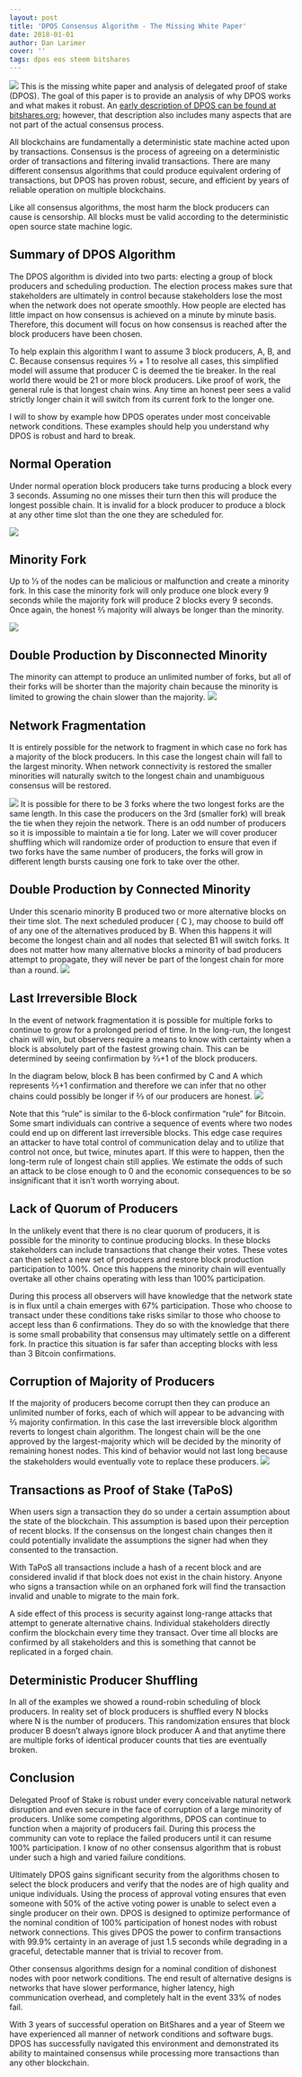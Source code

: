 ```yaml
---
layout: post
title: 'DPOS Consensus Algorithm - The Missing White Paper'
date: 2018-01-01
author: Dan Larimer
cover: ''
tags: dpos eos steem bitshares
---
```

![](https://steemitimages.com/DQmRR65U9ZYyMTVqtxRV6vu7AXj6GEouURjpEaoeSkHeHM8/image.png)
This is the missing white paper and analysis of delegated proof of stake (DPOS). The goal of this paper is to provide an analysis of why DPOS works and what makes it robust. An [early description of DPOS can be found at bitshares.org](https://bitshares.org/technology/delegated-proof-of-stake-consensus/); however, that description also includes many aspects that are not part of the actual consensus process.

All blockchains are fundamentally a deterministic state machine acted upon by transactions. Consensus is the process of agreeing on a deterministic order of transactions and filtering invalid transactions. There are many different consensus algorithms that could produce equivalent ordering of transactions, but DPOS has proven robust, secure, and efficient by years of reliable operation on multiple blockchains.

Like all consensus algorithms, the most harm the block producers can cause is censorship. All blocks must be valid according to the deterministic open source state machine logic.

## Summary of DPOS Algorithm
The DPOS algorithm is divided into two parts: electing a group of block producers and scheduling production. The election process makes sure that stakeholders are ultimately in control because stakeholders lose the most when the network does not operate smoothly. How people are elected has little impact on how consensus is achieved on a minute by minute basis. Therefore, this document will focus on how consensus is reached after the block producers have been chosen.

To help explain this algorithm I want to assume 3 block producers, A, B, and C. Because consensus requires 2⁄3 + 1 to resolve all cases, this simplified model will assume that producer C is deemed the tie breaker. In the real world there would be 21 or more block producers. Like proof of work, the general rule is that longest chain wins. Any time an honest peer sees a valid strictly longer chain it will switch from its current fork to the longer one.

I will to show by example how DPOS operates under most conceivable network conditions. These examples should help you understand why DPOS is robust and hard to break.

## Normal Operation
Under normal operation block producers take turns producing a block every 3 seconds. Assuming no one misses their turn then this will produce the longest possible chain. It is invalid for a block producer to produce a block at any other time slot than the one they are scheduled for.

![](https://steemitimages.com/0x0/https://steemitimages.com/DQmUnFg35XqTednrwUiZo7AHX7SHQ7hAUTytA8BLwk64EN7/image.png)
## Minority Fork
Up to 1⁄3 of the nodes can be malicious or malfunction and create a minority fork. In this case the minority fork will only produce one block every 9 seconds while the majority fork will produce 2 blocks every 9 seconds. Once again, the honest 2⁄3 majority will always be longer than the minority.

![](https://steemitimages.com/DQmaXit43FxdSQrn7PshKtJcnTY5SYJb1vSArf26ys34NDF/image.png)

## Double Production by Disconnected Minority
The minority can attempt to produce an unlimited number of forks, but all of their forks will be shorter than the majority chain because the minority is limited to growing the chain slower than the majority.
![](https://steemitimages.com/0x0/https://steemitimages.com/DQmXsgRLQhmTVxjte48va1Qe6QePVzXUtmXRS8pjGPzUqGg/image.png)
## Network Fragmentation
It is entirely possible for the network to fragment in which case no fork has a majority of the block producers. In this case the longest chain will fall to the largest minority. When network connectivity is restored the smaller minorities will naturally switch to the longest chain and unambiguous consensus will be restored.

![](https://steemitimages.com/DQmb4UaGGR8nNW5pmtoDE7Z9pvMd1LnKSpdi3utHUWeyfQZ/image.png)
It is possible for there to be 3 forks where the two longest forks are the same length. In this case the producers on the 3rd (smaller fork) will break the tie when they rejoin the network. There is an odd number of producers so it is impossible to maintain a tie for long. Later we will cover producer shuffling which will randomize order of production to ensure that even if two forks have the same number of producers, the forks will grow in different length bursts causing one fork to take over the other.

## Double Production by Connected Minority
Under this scenario minority B produced two or more alternative blocks on their time slot. The next scheduled producer ( C ), may choose to build off of any one of the alternatives produced by B. When this happens it will become the longest chain and all nodes that selected B1 will switch forks. It does not matter how many alternative blocks a minority of bad producers attempt to propagate, they will never be part of the longest chain for more than a round.
![](https://steemitimages.com/0x0/https://steemitimages.com/DQmXstNcMtg5H6o1a955LZNGwbiCaygQnWzK81yeR8Uirvz/image.png)

## Last Irreversible Block
In the event of network fragmentation it is possible for multiple forks to continue to grow for a prolonged period of time. In the long-run, the longest chain will win, but observers require a means to know with certainty when a block is absolutely part of the fastest growing chain. This can be determined by seeing confirmation by 2⁄3+1 of the block producers.

In the diagram below, block B has been confirmed by C and A which represents 2⁄3+1 confirmation and therefore we can infer that no other chains could possibly be longer if 2⁄3 of our producers are honest.
![](https://steemitimages.com/DQmWjbpfju5vj1EGBtfLKSGcM4CpHmYppgB9cfev2dFLtyF/image.png)

Note that this “rule” is similar to the 6-block confirmation “rule” for Bitcoin. Some smart individuals can contrive a sequence of events where two nodes could end up on different last irreversible blocks. This edge case requires an attacker to have total control of communication delay and to utilize that control not once, but twice, minutes apart. If this were to happen, then the long-term rule of longest chain still applies. We estimate the odds of such an attack to be close enough to 0 and the economic consequences to be so insignificant that it isn’t worth worrying about.

## Lack of Quorum of Producers
In the unlikely event that there is no clear quorum of producers, it is possible for the minority to continue producing blocks. In these blocks stakeholders can include transactions that change their votes. These votes can then select a new set of producers and restore block production participation to 100%. Once this happens the minority chain will eventually overtake all other chains operating with less than 100% participation.

During this process all observers will have knowledge that the network state is in flux until a chain emerges with 67% participation. Those who choose to transact under these conditions take risks similar to those who choose to accept less than 6 confirmations. They do so with the knowledge that there is some small probability that consensus may ultimately settle on a different fork. In practice this situation is far safer than accepting blocks with less than 3 Bitcoin confirmations.

## Corruption of Majority of Producers
If the majority of producers become corrupt then they can produce an unlimited number of forks, each of which will appear to be advancing with 2⁄3 majority confirmation. In this case the last irreversible block algorithm reverts to longest chain algorithm. The longest chain will be the one approved by the largest-majority which will be decided by the minority of remaining honest nodes. This kind of behavior would not last long because the stakeholders would eventually vote to replace these producers.
![](https://steemitimages.com/0x0/https://steemitimages.com/DQmZvNhkNbLLmvFQZEDhiXrCkmdEHm4q5tmL5Jo7ngJFWJG/image.png)

## Transactions as Proof of Stake (TaPoS)
When users sign a transaction they do so under a certain assumption about the state of the blockchain. This assumption is based upon their perception of recent blocks. If the consensus on the longest chain changes then it could potentially invalidate the assumptions the signer had when they consented to the transaction.

With TaPoS all transactions include a hash of a recent block and are considered invalid if that block does not exist in the chain history. Anyone who signs a transaction while on an orphaned fork will find the transaction invalid and unable to migrate to the main fork.

A side effect of this process is security against long-range attacks that attempt to generate alternative chains. Individual stakeholders directly confirm the blockchain every time they transact. Over time all blocks are confirmed by all stakeholders and this is something that cannot be replicated in a forged chain.

## Deterministic Producer Shuffling
In all of the examples we showed a round-robin scheduling of block producers. In reality set of block producers is shuffled every N blocks where N is the number of producers. This randomization ensures that block producer B doesn’t always ignore block producer A and that anytime there are multiple forks of identical producer counts that ties are eventually broken.

## Conclusion
Delegated Proof of Stake is robust under every conceivable natural network disruption and even secure in the face of corruption of a large minority of producers. Unlike some competing algorithms, DPOS can continue to function when a majority of producers fail. During this process the community can vote to replace the failed producers until it can resume 100% participation. I know of no other consensus algorithm that is robust under such a high and varied failure conditions.

Ultimately DPOS gains significant security from the algorithms chosen to select the block producers and verify that the nodes are of high quality and unique individuals. Using the process of approval voting ensures that even someone with 50% of the active voting power is unable to select even a single producer on their own. DPOS is designed to optimize performance of the nominal condition of 100% participation of honest nodes with robust network connections. This gives DPOS the power to confirm transactions with 99.9% certainty in an average of just 1.5 seconds while degrading in a graceful, detectable manner that is trivial to recover from.

Other consensus algorithms design for a nominal condition of dishonest nodes with poor network conditions. The end result of alternative designs is networks that have slower performance, higher latency, high communication overhead, and completely halt in the event 33% of nodes fail.

With 3 years of successful operation on BitShares and a year of Steem we have experienced all manner of network conditions and software bugs. DPOS has successfully navigated this environment and demonstrated its ability to maintained consensus while processing more transactions than any other blockchain.
